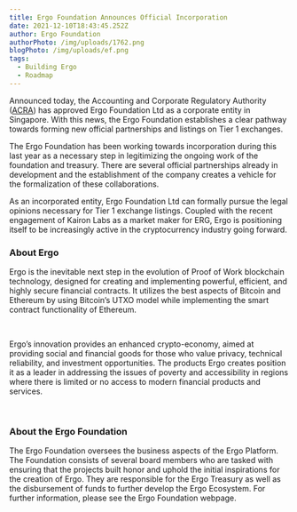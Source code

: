```yaml
---
title: Ergo Foundation Announces Official Incorporation
date: 2021-12-10T18:43:45.252Z
author: Ergo Foundation
authorPhoto: /img/uploads/1762.png
blogPhoto: /img/uploads/ef.png
tags:
  - Building Ergo
  - Roadmap
---
```

<!--StartFragment-->

Announced today, the Accounting and Corporate Regulatory Authority ([ACRA](https://www.acra.gov.sg/)) has approved Ergo Foundation Ltd as a corporate entity in Singapore. With this news, the Ergo Foundation establishes a clear pathway towards forming new official partnerships and listings on Tier 1 exchanges.



The Ergo Foundation has been working towards incorporation during this last year as a necessary step in legitimizing the ongoing work of the foundation and treasury. There are several official partnerships already in development and the establishment of the company creates a vehicle for the formalization of these collaborations. 



As an incorporated entity, Ergo Foundation Ltd can formally pursue the legal opinions necessary for Tier 1 exchange listings. Coupled with the recent engagement of Kairon Labs as a market maker for ERG, Ergo is positioning itself to be increasingly active in the cryptocurrency industry going forward.



### About Ergo



Ergo is the inevitable next step in the evolution of Proof of Work blockchain technology, designed for creating and implementing powerful, efficient, and highly secure financial contracts. It utilizes the best aspects of Bitcoin and Ethereum by using Bitcoin’s UTXO model while implementing the smart contract functionality of Ethereum.

 

Ergo’s innovation provides an enhanced crypto-economy, aimed at providing social and financial goods for those who value privacy, technical reliability, and investment opportunities. The products Ergo creates position it as a leader in addressing the issues of poverty and accessibility in regions where there is limited or no access to modern financial products and services.

 

### About the Ergo Foundation



The Ergo Foundation oversees the business aspects of the Ergo Platform. The Foundation consists of several board members who are tasked with ensuring that the projects built honor and uphold the initial inspirations for the creation of Ergo. They are responsible for the Ergo Treasury as well as the disbursement of funds to further develop the Ergo Ecosystem. For further information, please see the Ergo Foundation webpage.



<!--EndFragment-->